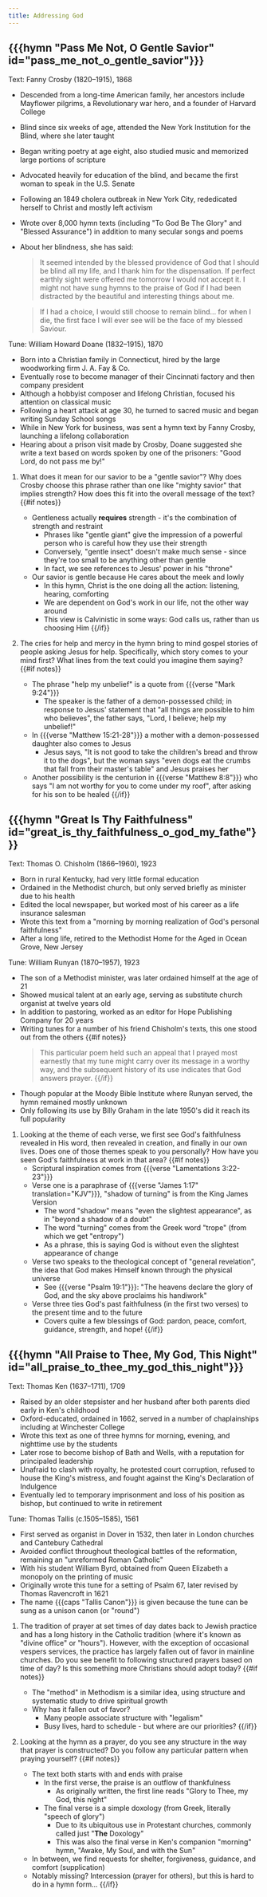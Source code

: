```yaml
---
title: Addressing God
---
```

## {{{hymn "Pass Me Not, O Gentle Savior" id="pass_me_not_o_gentle_savior"}}}

Text: Fanny Crosby (1820–1915), 1868
 - Descended from a long-time American family, her ancestors include Mayflower pilgrims, a Revolutionary war hero, and a founder of Harvard College
 - Blind since six weeks of age, attended the New York Institution for the Blind, where she later taught
 - Began writing poetry at age eight, also studied music and memorized large portions of scripture
 - Advocated heavily for education of the blind, and became the first woman to speak in the U.S. Senate
 - Following an 1849 cholera outbreak in New York City, rededicated herself to Christ and mostly left activism
 - Wrote over 8,000 hymn texts (including "To God Be The Glory" and "Blessed Assurance") in addition to many secular songs and poems
 - About her blindness, she has said:

	> It seemed intended by the blessed providence of God that I should be blind all my life, and I thank him for the dispensation. If perfect earthly sight were offered me tomorrow I would not accept it. I might not have sung hymns to the praise of God if I had been distracted by the beautiful and interesting things about me.

	> If I had a choice, I would still choose to remain blind... for when I die, the first face I will ever see will be the face of my blessed Saviour.

Tune: William Howard Doane (1832–1915), 1870
 - Born into a Christian family in Connecticut, hired by the large woodworking firm J. A. Fay & Co.
 - Eventually rose to become manager of their Cincinnati factory and then company president
 - Although a hobbyist composer and lifelong Christian, focused his attention on classical music
 - Following a heart attack at age 30, he turned to sacred music and began writing Sunday School songs
 - While in New York for business, was sent a hymn text by Fanny Crosby, launching a lifelong collaboration
 - Hearing about a prison visit made by Crosby, Doane suggested she write a text based on words spoken by one of the prisoners: "Good Lord, do not pass me by!"

1. What does it mean for our savior to be a "gentle savior"? Why does Crosby choose this phrase rather than one like "mighty savior" that implies strength? How does this fit into the overall message of the text?
{{#if notes}}
	- Gentleness actually **requires** strength - it's the combination of strength and restraint
		- Phrases like "gentle giant" give the impression of a powerful person who is careful how they use their strength
		- Conversely, "gentle insect" doesn't make much sense - since they're too small to be anything other than gentle
		- In fact, we see references to Jesus' power in his "throne"
	- Our savior is gentle because He cares about the meek and lowly
		- In this hymn, Christ is the one doing all the action: listening, hearing, comforting
		- We are dependent on God's work in our life, not the other way around
		- This view is Calvinistic in some ways: God calls us, rather than us choosing Him
{{/if}}

2. The cries for help and mercy in the hymn bring to mind gospel stories of people asking Jesus for help. Specifically, which story comes to your mind first? What lines from the text could you imagine them saying?
{{#if notes}}
	- The phrase "help my unbelief" is a quote from {{{verse "Mark 9:24"}}}
		- The speaker is the father of a demon-possessed child; in response to Jesus' statement that "all things are possible to him who believes", the father says, "Lord, I believe; help my unbelief!"
	- In {{{verse "Matthew 15:21-28"}}} a mother with a demon-possessed daughter also comes to Jesus
		- Jesus says, "It is not good to take the children's bread and throw it to the dogs", but the woman says "even dogs eat the crumbs that fall from their master's table" and Jesus praises her
	- Another possibility is the centurion in {{{verse "Matthew 8:8"}}} who says "I am not worthy for you to come under my roof", after asking for his son to be healed
{{/if}}

## {{{hymn "Great Is Thy Faithfulness" id="great_is_thy_faithfulness_o_god_my_fathe"}}}

Text: Thomas O. Chisholm (1866–1960), 1923
 - Born in rural Kentucky, had very little formal education
 - Ordained in the Methodist church, but only served briefly as minister due to his health
 - Edited the local newspaper, but worked most of his career as a life insurance salesman
 - Wrote this text from a "morning by morning realization of God's personal faithfulness"
 - After a long life, retired to the Methodist Home for the Aged in Ocean Grove, New Jersey

Tune: William Runyan (1870–1957), 1923
 - The son of a Methodist minister, was later ordained himself at the age of 21
 - Showed musical talent at an early age, serving as substitute church organist at twelve years old
 - In addition to pastoring, worked as an editor for Hope Publishing Company for 20 years
 - Writing tunes for a number of his friend Chisholm's texts, this one stood out from the others
{{#if notes}}
	> This particular poem held such an appeal that I prayed most earnestly that my tune might carry over its message in a worthy way, and the subsequent history of its use indicates that God answers prayer.
{{/if}}
 - Though popular at the Moody Bible Institute where Runyan served, the hymn remained mostly unknown
 - Only following its use by Billy Graham in the late 1950's did it reach its full popularity

1. Looking at the theme of each verse, we first see God's faithfulness revealed in His word, then revealed in creation, and finally in our own lives. Does one of those themes speak to you personally? How have you seen God's faithfulness at work in that area?
{{#if notes}}
	- Scriptural inspiration comes from {{{verse "Lamentations 3:22-23"}}}
	- Verse one is a paraphrase of {{{verse "James 1:17" translation="KJV"}}}, "shadow of turning" is from the King James Version
		- The word "shadow" means "even the slightest appearance", as in "beyond a shadow of a doubt"
		- The word "turning" comes from the Greek word "trope" (from which we get "entropy")
		- As a phrase, this is saying God is without even the slightest appearance of change
	- Verse two speaks to the theological concept of "general revelation", the idea that God makes Himself known through the physical universe
		- See {{{verse "Psalm 19:1"}}}: "The heavens declare the glory of God, and the sky above proclaims his handiwork"
	- Verse three ties God's past faithfulness (in the first two verses) to the present time and to the future
		- Covers quite a few blessings of God: pardon, peace, comfort, guidance, strength, and hope!
{{/if}}

## {{{hymn "All Praise to Thee, My God, This Night" id="all_praise_to_thee_my_god_this_night"}}}

Text: Thomas Ken (1637–1711), 1709
 - Raised by an older stepsister and her husband after both parents died early in Ken's childhood
 - Oxford-educated, ordained in 1662, served in a number of chaplainships including at Winchester College
 - Wrote this text as one of three hymns for morning, evening, and nighttime use by the students
 - Later rose to become bishop of Bath and Wells, with a reputation for principaled leadership
 - Unafraid to clash with royalty, he protested court corruption, refused to house the King's mistress, and fought against the King's Declaration of Indulgence
 - Eventually led to temporary imprisonment and loss of his position as bishop, but continued to write in retirement

Tune: Thomas Tallis (c.1505–1585), 1561
 - First served as organist in Dover in 1532, then later in London churches and Cantebury Cathedral
 - Avoided conflict throughout theological battles of the reformation, remaining an "unreformed Roman Catholic"
 - With his student William Byrd, obtained from Queen Elizabeth a monopoly on the printing of music
 - Originally wrote this tune for a setting of Psalm 67, later revised by Thomas Ravencroft in 1621
 - The name {{{caps "Tallis Canon"}}} is given because the tune can be sung as a unison canon (or "round")

1. The tradition of prayer at set times of day dates back to Jewish practice and has a long history in the Catholic tradition (where it's known as "divine office" or "hours"). However, with the exception of occasional vespers services, the practice has largely fallen out of favor in mainline churches. Do you see benefit to following structured prayers based on time of day? Is this something more Christians should adopt today?
{{#if notes}}
	- The "method" in Methodism is a similar idea, using structure and systematic study to drive spiritual growth
	- Why has it fallen out of favor?
		- Many people associate structure with "legalism"
		- Busy lives, hard to schedule - but where are our priorities?
{{/if}}

2. Looking at the hymn as a prayer, do you see any structure in the way that prayer is constructed? Do you follow any particular pattern when praying yourself?
{{#if notes}}
	- The text both starts with and ends with praise
		- In the first verse, the praise is an outflow of thankfulness
			- As originally written, the first line reads "Glory to Thee, my God, this night"
		- The final verse is a simple doxology (from Greek, literally "speech of glory")
			- Due to its ubiquitous use in Protestant churches, commonly called just "**The** Doxology"
			- This was also the final verse in Ken's companion "morning" hymn, "Awake, My Soul, and with the Sun"
	- In between, we find requests for shelter, forgiveness, guidance, and comfort (supplication)
	- Notably missing? Intercession (prayer for others), but this is hard to do in a hymn form...
{{/if}}
